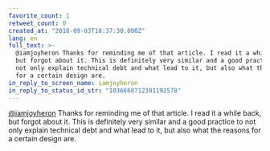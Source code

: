 ```yaml
---
favorite_count: 1
retweet_count: 0
created_at: "2018-09-03T18:37:30.000Z"
lang: en
full_text: >-
  @iamjoyheron Thanks for reminding me of that article. I read it a while back,
  but forgot about it. This is definitely very similar and a good practice to
  not only explain technical debt and what lead to it, but also what the reasons
  for a certain design are.
in_reply_to_screen_name: iamjoyheron
in_reply_to_status_id_str: "1036668712391192578"
---
```


[@iamjoyheron](https://twitter.com/iamjoyheron) Thanks for reminding me of that
article. I read it a while back, but forgot about it. This is definitely very
similar and a good practice to not only explain technical debt and what lead to
it, but also what the reasons for a certain design are.
